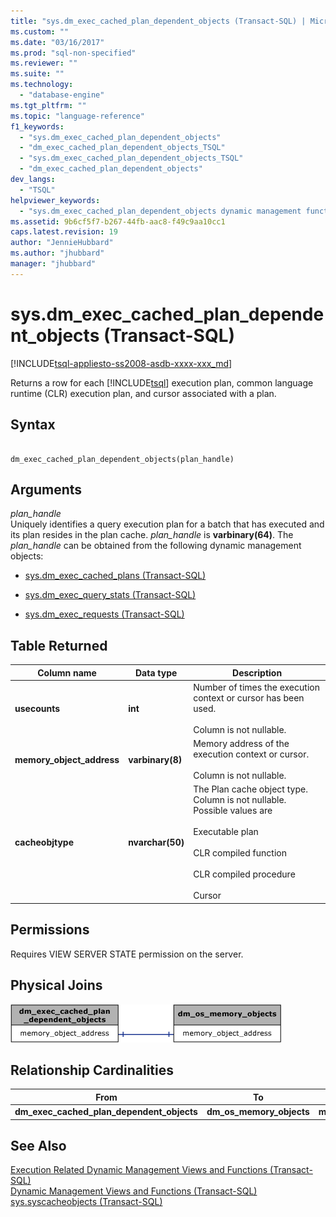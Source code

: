 ```yaml
---
title: "sys.dm_exec_cached_plan_dependent_objects (Transact-SQL) | Microsoft Docs"
ms.custom: ""
ms.date: "03/16/2017"
ms.prod: "sql-non-specified"
ms.reviewer: ""
ms.suite: ""
ms.technology: 
  - "database-engine"
ms.tgt_pltfrm: ""
ms.topic: "language-reference"
f1_keywords: 
  - "sys.dm_exec_cached_plan_dependent_objects"
  - "dm_exec_cached_plan_dependent_objects_TSQL"
  - "sys.dm_exec_cached_plan_dependent_objects_TSQL"
  - "dm_exec_cached_plan_dependent_objects"
dev_langs: 
  - "TSQL"
helpviewer_keywords: 
  - "sys.dm_exec_cached_plan_dependent_objects dynamic management function"
ms.assetid: 9b6cf5f7-b267-44fb-aac8-f49c9aa10cc1
caps.latest.revision: 19
author: "JennieHubbard"
ms.author: "jhubbard"
manager: "jhubbard"
---
```

# sys.dm_exec_cached_plan_dependent_objects (Transact-SQL)
[!INCLUDE[tsql-appliesto-ss2008-asdb-xxxx-xxx_md](../../includes/tsql-appliesto-ss2008-asdb-xxxx-xxx-md.md)]

  Returns a row for each [!INCLUDE[tsql](../../includes/tsql-md.md)] execution plan, common language runtime (CLR) execution plan, and cursor associated with a plan.  
  
## Syntax  
  
```  
  
dm_exec_cached_plan_dependent_objects(plan_handle)  
```  
  
## Arguments  
 *plan_handle*  
 Uniquely identifies a query execution plan for a batch that has executed and its plan resides in the plan cache. *plan_handle* is **varbinary(64)**. The *plan_handle* can be obtained from the following dynamic management objects:  
  
-   [sys.dm_exec_cached_plans &#40;Transact-SQL&#41;](../../relational-databases/system-dynamic-management-views/sys-dm-exec-cached-plans-transact-sql.md)  
  
-   [sys.dm_exec_query_stats &#40;Transact-SQL&#41;](../../relational-databases/system-dynamic-management-views/sys-dm-exec-query-stats-transact-sql.md)  
  
-   [sys.dm_exec_requests &#40;Transact-SQL&#41;](../../relational-databases/system-dynamic-management-views/sys-dm-exec-requests-transact-sql.md)  
  
## Table Returned  
  
|Column name|Data type|Description|  
|-----------------|---------------|-----------------|  
|**usecounts**|**int**|Number of times the execution context or cursor has been used.<br /><br /> Column is not nullable.|  
|**memory_object_address**|**varbinary(8)**|Memory address of the execution context or cursor.<br /><br /> Column is not nullable.|  
|**cacheobjtype**|**nvarchar(50)**|The Plan cache object type. Column is not nullable. Possible values are<br /><br /> Executable plan<br /><br /> CLR compiled function<br /><br /> CLR compiled procedure<br /><br /> Cursor|  
  
## Permissions  
 Requires VIEW SERVER STATE permission on the server.  
  
## Physical Joins  
 ![Relationship diagram](../../relational-databases/system-dynamic-management-views/media/dm-dependent-objects.gif "Relationship diagram")  
  
## Relationship Cardinalities  
  
|From|To|On|Relationship|  
|----------|--------|--------|------------------|  
|**dm_exec_cached_plan_dependent_objects**|**dm_os_memory_objects**|**memory_object_address**|One-to-one|  
  
## See Also  
 [Execution Related Dynamic Management Views and Functions &#40;Transact-SQL&#41;](../../relational-databases/system-dynamic-management-views/execution-related-dynamic-management-views-and-functions-transact-sql.md)   
 [Dynamic Management Views and Functions &#40;Transact-SQL&#41;](../Topic/Dynamic%20Management%20Views%20and%20Functions%20\(Transact-SQL\).md)   
 [sys.syscacheobjects &#40;Transact-SQL&#41;](../../relational-databases/system-compatibility-views/sys-syscacheobjects-transact-sql.md)  
  
  